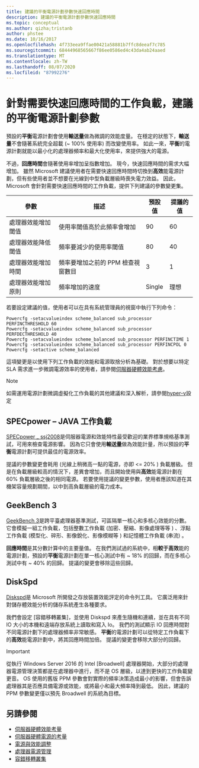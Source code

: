 ```yaml
---
title: 建議的平衡電源計劃參數快速回應時間
description: 建議的平衡電源計劃參數快速回應時間
ms.topic: conceptual
ms.author: qizha;tristanb
author: phstee
ms.date: 10/16/2017
ms.openlocfilehash: 4f733eea9ffae00421a58881b7ffc8deeaf7c785
ms.sourcegitcommit: 68444968565667f86ee0586ed4c43da4ab24aaed
ms.translationtype: MT
ms.contentlocale: zh-TW
ms.lasthandoff: 08/07/2020
ms.locfileid: "87992276"
---
```

# <a name="recommended-balanced-power-plan-parameters-for-workloads-requiring-quick-response-times"></a>針對需要快速回應時間的工作負載，建議的平衡電源計劃參數

預設的**平衡**電源計劃會使用**輸送量**做為微調的效能度量。 在穩定的狀態下，**輸送量**不會隨著系統完全超載 (~ 100% 使用率) 而改變使用率。  如此一來，**平衡**的電源計劃就能以最小化的處理器頻率和最大化使用率，來提供強大的電源。

不過，**回應時間**會隨著使用率增加呈指數增加。 現今，快速回應時間的需求大幅增加。 雖然 Microsoft 建議使用者在需要快速回應時間時切換到**高效**能電源計劃，但有些使用者並不想要在光線到中型負載層級時喪失電力效益。 因此，Microsoft 會針對需要快速回應時間的工作負載，提供下列建議的參數變更集。


| 參數 | 描述 | 預設值 | 提議的值 |
|------------------------|--------------------------------------------------------------------------------------------------------------------------------------------------------|----------------------------------------------------------------------------------|-----------------------------------------------------------------------------------------------------------------------------------------------------------|
| 處理器效能增加閾值 | 使用率閾值高於此頻率會增加 | 90 | 60 |
| 處理器效能降低閾值 | 頻率要減少的使用率閾值 | 80 | 40 |
| 處理器效能增加時間 | 頻率要增加之前的 PPM 檢查視窗數目 | 3 | 1 |
| 處理器效能增加原則 | 頻率增加的速度 | Single | 理想 |

若要設定建議的值，使用者可以在具有系統管理員的視窗中執行下列命令：

``` syntax
Powercfg -setacvalueindex scheme_balanced sub_processor PERFINCTHRESHOLD 60
Powercfg -setacvalueindex scheme_balanced sub_processor PERFDECTHRESHOLD 40
Powercfg -setacvalueindex scheme_balanced sub_processor PERFINCTIME 1
Powercfg -setacvalueindex scheme_balanced sub_processor PERFINCPOL 0
Powercfg -setactive scheme_balanced
```

這項變更是以使用下列工作負載的效能和電源取捨分析為基礎。 對於想要以特定 SLA 需求進一步微調電源效率的使用者，請參閱[伺服器硬體效能考慮](../power.md)。

>[!Note]
> 如需運用電源計劃微調虛擬化工作負載的其他建議和深入解析，請參閱[hyper-v](../../role/hyper-v-server/configuration.md)設定

## <a name="specpower--java-workload"></a>SPECpower – JAVA 工作負載

[SPECpower \_ ssj2008](http://spec.org/power_ssj2008/)是伺服器電源和效能特性最受歡迎的業界標準規格基準測試，可用來檢查電源影響。 因為它只會使用**輸送量**做為效能計量，所以預設的**平衡**電源計劃可提供最佳的電源效率。

提議的參數變更會耗用 (光線上稍微高一點的電源，亦即 <= 20% ) 負載層級。 但是在負載層級較高的情況下，差異會增加，而且開始使用與**高效**能電源計劃在60% 負載層級之後的相同電源。 若要使用提議的變更參數，使用者應該知道在其機架容量規劃期間，以中到高負載層級的電力成本。

## <a name="geekbench-3"></a>GeekBench 3

[GeekBench 3](http://www.geekbench.com/geekbench3/)是跨平臺處理器基準測試，可區隔單一核心和多核心效能的分數。 它會模擬一組工作負載，包括整數工作負載 (加密、壓縮、影像處理等等 ) 、浮點工作負載 (模型化、碎形、影像銳化、影像模糊等 ) 和記憶體工作負載 (串流) 。

**回應時間**是其分數計算中的主要量值。 在我們測試過的系統中，相**較于高效**能的電源計劃，預設的**平衡**電源計劃在單一核心測試中有 ~ 18% 的回歸，而在多核心測試中有 ~ 40% 的回歸。 提議的變更會移除這些回歸。

## <a name="diskspd"></a>DiskSpd

[Diskspd](https://en.wikipedia.org/wiki/Diskspd)是 Microsoft 所開發之存放裝置效能評定的命令列工具。 它廣泛用來針對儲存體效能分析的儲存系統產生各種要求。

我們會設定 [容錯移轉叢集]，並使用 Diskspd 來產生隨機和連續，並在具有不同 IO 大小的本機和遠端存放系統上讀取和寫入 Io。 我們的測試顯示 IO 回應時間對不同電源計劃下的處理器頻率非常敏感。 **平衡**的電源計劃可以從特定工作負載下的**高效**能電源計劃中，將其回應時間加倍。 提議的變更會移除大部分的回歸。

>[!Important]
>從執行 Windows Server 2016 的 Intel [Broadwell] 處理器開始，大部分的處理器電源管理決策都是在處理器中進行，而不是 OS 層級，以達到更快的工作負載變更音。 OS 使用的舊版 PPM 參數會對實際的頻率決策造成最小的影響，但會告訴處理器其是否應具備電源或效能，或將最小和最大頻率降到最低。 因此，建議的 PPM 參數變更僅以預先 Broadwell 的系統為目標。

## <a name="see-also"></a>另請參閱
- [伺服器硬體效能考量](../index.md)
- [伺服器硬體電源的考量](../power.md)
- [電源與效能調整](power-performance-tuning.md)
- [處理器電源管理](processor-power-management-tuning.md)
- [容錯移轉叢集](/previous-versions/windows/it-pro/windows-server-2008-R2-and-2008/cc725923(v=ws.10))